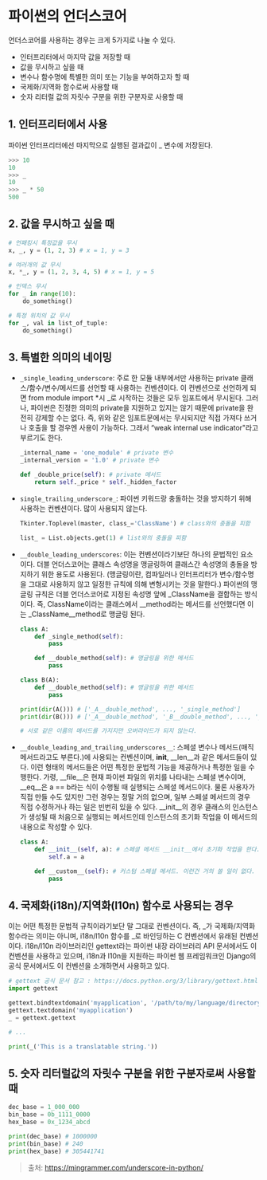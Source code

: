# 파이썬의 언더스코어 

언더스코어를 사용하는 경우는 크게 5가지로 나눌 수 있다. 

* 인터프리터에서 마지막 값을 저장할 때
* 값을 무시하고 싶을 때
* 변수나 함수명에 특별한 의미 또는 기능을 부여하고자 할 때
* 국제화/지역화 함수로써 사용할 때
* 숫자 리터럴 값의 자릿수 구분을 위한 구분자로 사용할 때

## 1. 인터프리터에서 사용
파이썬 인터프리터에선 마지막으로 실행된 결과값이 _ 변수에 저장된다. 
```py
>>> 10
10
>>> _
10
>>> _ * 50
500
```

## 2. 값을 무시하고 싶을 때
```py
# 언패킹시 특정값을 무시
x, _, y = (1, 2, 3) # x = 1, y = 3

# 여러개의 값 무시
x, *_, y = (1, 2, 3, 4, 5) # x = 1, y = 5

# 인덱스 무시
for _ in range(10):
    do_something()

# 특정 위치의 값 무시
for _, val in list_of_tuple:
    do_something() 
```

## 3. 특별한 의미의 네이밍
* `_single_leading_underscore`: 주로 한 모듈 내부에서만 사용하는 private 클래스/함수/변수/메서드를 선언할 때 사용하는 컨벤션이다. 이 컨벤션으로 선언하게 되면 from module import *시 _로 시작하는 것들은 모두 임포트에서 무시된다. 그러나, 파이썬은 진정한 의미의 private을 지원하고 있지는 않기 때문에 private을 완전히 강제할 수는 없다. 즉, 위와 같은 임포트문에서는 무시되지만 직접 가져다 쓰거나 호출을 할 경우엔 사용이 가능하다. 그래서 “weak internal use indicator"라고 부르기도 한다.
    ```py
    _internal_name = 'one_module' # private 변수
    _internal_version = '1.0' # private 변수

    def _double_price(self): # private 메서드
        return self._price * self._hidden_factor
    ```

* `single_trailing_underscore_`: 파이썬 키워드랑 충돌하는 것을 방지하기 위해 사용하는 컨벤션이다. 많이 사용되지 않는다.
    ```py
    Tkinter.Toplevel(master, class_='ClassName') # class와의 충돌을 피함

    list_ = List.objects.get(1) # list와의 충돌을 피함
    ```

* `__double_leading_underscores`: 이는 컨벤션이라기보단 하나의 문법적인 요소이다. 더블 언더스코어는 클래스 속성명을 맹글링하여 클래스간 속성명의 충돌을 방지하기 위한 용도로 사용된다. (맹글링이란, 컴파일러나 인터프리터가 변수/함수명을 그대로 사용하지 않고 일정한 규칙에 의해 변형시키는 것을 말한다.) 파이썬의 맹글링 규칙은 더블 언더스코어로 지정된 속성명 앞에 _ClassName을 결합하는 방식이다. 즉, ClassName이라는 클래스에서 __method라는 메서드를 선언했다면 이는 _ClassName__method로 맹글링 된다.

    ```py
    class A:
        def _single_method(self):
            pass

        def __double_method(self): # 맹글링을 위한 메서드
            pass

    class B(A):
        def __double_method(self): # 맹글링을 위한 메서드
            pass

    print(dir(A())) # ['_A__double_method', ..., '_single_method']
    print(dir(B())) # ['_A__double_method', '_B__double_method', ..., '_single_method']

    # 서로 같은 이름의 메서드를 가지지만 오버라이드가 되지 않는다.
    ```

* `__double_leading_and_trailing_underscores__`: 스페셜 변수나 메서드(매직 메서드라고도 부른다.)에 사용되는 컨벤션이며, __init__, __len__과 같은 메서드들이 있다. 이런 형태의 메서드들은 어떤 특정한 문법적 기능을 제공하거나 특정한 일을 수행한다. 가령, __file__은 현재 파이썬 파일의 위치를 나타내는 스페셜 변수이며, __eq__은 a == b라는 식이 수행될 때 실행되는 스페셜 메서드이다. 물론 사용자가 직접 만들 수도 있지만 그런 경우는 정말 거의 없으며, 일부 스페셜 메서드의 경우 직접 수정하거나 하는 일은 빈번히 있을 수 있다. __init__의 경우 클래스의 인스턴스가 생성될 때 처음으로 실행되는 메서드인데 인스턴스의 초기화 작업을 이 메서드의 내용으로 작성할 수 있다.
    ```py 
    class A:
        def __init__(self, a): # 스페셜 메서드 __init__에서 초기화 작업을 한다.
            self.a = a

        def __custom__(self): # 커스텀 스페셜 메서드. 이런건 거의 쓸 일이 없다.
            pass
    ```

## 4. 국제화(i18n)/지역화(l10n) 함수로 사용되는 경우

이는 어떤 특정한 문법적 규칙이라기보단 말 그대로 컨벤션이다. 즉, _가 국제화/지역화 함수라는 의미는 아니며, i18n/l10n 함수를 _로 바인딩하는 C 컨벤션에서 유래된 컨벤션이다. i18n/l10n 라이브러리인 gettext라는 파이썬 내장 라이브러리 API 문서에서도 이 컨벤션을 사용하고 있으며, i18n과 l10n을 지원하는 파이썬 웹 프레임워크인 Django의 공식 문서에서도 이 컨벤션을 소개하면서 사용하고 있다.
```py
# gettext 공식 문서 참고 : https://docs.python.org/3/library/gettext.html
import gettext

gettext.bindtextdomain('myapplication', '/path/to/my/language/directory')
gettext.textdomain('myapplication')
_ = gettext.gettext

# ...

print(_('This is a translatable string.'))
```

## 5. 숫자 리터럴값의 자릿수 구분을 위한 구분자로써 사용할 때
```py
dec_base = 1_000_000
bin_base = 0b_1111_0000
hex_base = 0x_1234_abcd

print(dec_base) # 1000000
print(bin_base) # 240
print(hex_base) # 305441741
```

> 출처: https://mingrammer.com/underscore-in-python/